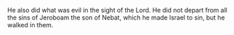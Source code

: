 He also did what was evil in the sight of the Lord. He did not depart from all the sins of Jeroboam the son of Nebat, which he made Israel to sin, but he walked in them.
